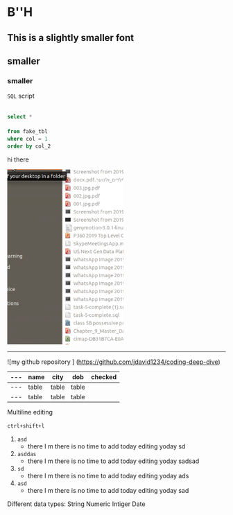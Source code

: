 # B''H

## This is a slightly smaller font

## smaller 

### smaller 

`SQL` script

```sql

select *

from fake_tbl 
where col = 1 
order by col_2 

```
hi there 

![](images/screen-shot-1.png)



---

![my github repository ] (https://github.com/jdavid1234/coding-deep-dive)





|---|  name  |  city |  dob | checked|
|---|---|---|---|---|
|---|  table  |  table  | table |
|---|  table  |  table  | table |


Multiline editing 

`ctrl+shift+l`


1. `asd`
    - there I m   there is no time to add today  editing yoday         sd  
2. `asddas`
    - there I m   there is no time to add today  editing yoday      sadsad 
3. `sd`
    - there I m    there is no time to add today editing yoday          ads 
4. `asd`
    - there I m    there is no time to add today editing yoday         sad  




Different data types:
String 
Numeric
Intiger
Date 
